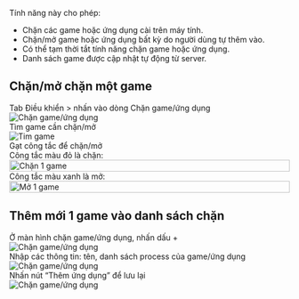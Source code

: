 Tính năng này cho phép:

-   Chặn các game hoặc ứng dụng cài trên máy tính.
-   Chặn/mở game hoặc ứng dụng bất kỳ do người dùng tự thêm vào.
-   Có thể tạm thời tắt tính năng chặn game hoặc ứng dụng.
-   Danh sách game được cập nhật tự động từ server.

## Chặn/mở chặn một game

  <div class="md-grid">
    <div class="guide-card">
      <div class="guide-title guide-title--15 guide-title--bullet">Tab Điều khiển > nhấn vào dòng Chặn game/ứng dụng</div>
      <div class="guide-content guide-content--85">      
        <img src="../../img/ip20.png" alt="Chặn game/ứng dụng">
      </div>
    </div>
    <div class="guide-card">
      <div class="guide-title guide-title--15 guide-title--bullet">Tìm game cần chặn/mở</div>
      <div class="guide-content guide-content--85">      
        <img src="../../img/ip21.png" alt="Tim game">
      </div>
    </div>
    <div class="guide-card">
      <div class="guide-title guide-title--15 guide-title--bullet">Gạt công tắc để chặn/mở</div>
      <div class="guide-content  guide-content--85">      
          <div style="display:flex; flex-direction: column;">
            <div>Công tắc màu đỏ là chặn:</div>
            <div>
                <img src="../../img/block-a-game.png" alt="Chặn 1 game" style="display: block; width: 100%;">
            </div>
            <div>Công tắc màu xanh là mở:</div>
            <div>
                <img src="../../img/allow-a-game.png" alt="Mở 1 game" style="display: block; width: 100%;">
            </div>
          </div>
      </div>
    </div>
  </div>

## Thêm mới 1 game vào danh sách chặn

  <div class="md-grid">
    <div class="guide-card">
      <div class="guide-title guide-title--15 guide-title--bullet">Ở màn hình chặn game/ứng dụng, nhấn dấu +</div>
      <div class="guide-content guide-content--85">  
        <img src="../../img/ip22.png" alt="Chặn game/ứng dụng">
      </div>
    </div>
    <div class="guide-card">
      <div class="guide-title guide-title--15 guide-title--bullet">Nhập các thông tin: tên, danh sách process của game/ứng dụng</div>
      <div class="guide-content guide-content--85">  
        <img src="../../img/ip23.png" alt="Chặn game/ứng dụng">
      </div>
    </div>
    <div class="guide-card">
      <div class="guide-title guide-title--15 guide-title--bullet">Nhấn nút “Thêm ứng dụng” để lưu lại</div>
      <div class="guide-content guide-content--85">  
        <img src="../../img/ip24.png" alt="Chặn game/ứng dụng">
      </div>
    </div>    
  </div>
